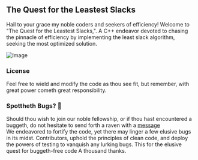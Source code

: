 <H2>The Quest for the Leastest Slacks</H2>

<p>Hail to your grace my noble coders and seekers of efficiency! 
  Welcome to "The Quest for the Leastest Slacks,". A C++ endeavor devoted to chasing the pinnacle of efficiency by implementing the least slack algorithm, seeking the most optimized solution.
</p>

![Image]([https://media.discordapp.net/attachments/1209491965796941844/1213057995794030604/xMSZuDjB532943h0aNH4E4OaHEwaFQLdHw5LODtqmBys63b94yvH37jkFcVJSBk52dQUpMnEFeXgFsx81btxiePXsKjl8Ar5aFzGpWD7wAAAAASUVORK5CYII.png?ex=65f4174b&is=65e1a24b&hm=a24514552da492cf49c4085aede7ea9d81deb0c61e5fcfede65d262bae8c6ee8&=&format=webp&quality=lossless&width=299&height=385](https://media.discordapp.net/attachments/1209491965796941844/1213057995794030604/xMSZuDjB532943h0aNH4E4OaHEwaFQLdHw5LODtqmBys63b94yvH37jkFcVJSBk52dQUpMnEFeXgFsx81btxiePXsKjl8Ar5aFzGpWD7wAAAAASUVORK5CYII.png?ex=662b764b&is=6619014b&hm=78db4dfa8555bcdab050b5186358933b571e44b6ff0bc6f3acb4a04a4618f2c3&=&format=webp&quality=lossless&width=340&height=437))

<h3>License</h3>
Feel free to wield and modify the code as thou see fit, but remember, with great power cometh great responsibility.

<h3> Spottheth Bugs? 🐛 </h3>
Should thou wish to join our noble fellowship, or if thou hast encountered a buggeth, do not hesitate to send forth a raven with a <a href="https://youtu.be/73pWy7cLnMg?si=dKtqGOBuTZGo0T84&t=27"target="_blank">message</a>
<br>
We endeavored to fortify the code, yet there may linger a few elusive bugs in its midst. Contributors, uphold the principles of clean code, and deploy the powers of testing to vanquish any lurking bugs. This for the elusive quest for buggeth-free code
A thousand thanks.

